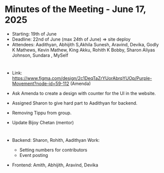 # Minutes of the Meeting - June 17, 2025

- Starting: 19th of June
- Deadline: 22nd of June (max 24th of June) => site deploy
- Attendees: Aadithyan, Abhijith S,Akhila Sunesh, Aravind, Devika, Godly K Mathews, Kevin
Mathew, King Akku, Rohith K Bobby, Sharon Aliyas Johnson, Sundara , MySelf
#

- Link:
https://www.figma.com/design/2c1DeqTaZrYUorAbrqYUOp/Purple-Movement?node-id=59-112
(Amenda)
- Ask Amenda to create a design with counter for the UI in the website.
- Assigned Sharon to give hard part to Aadithyan for backend.
- Removing Tippu from group.
- Update Bijoy Chetan (mentor)
  #
 
- Backend: Sharon, Rohith, Aadithyan
    Work:
   -  Setting numbers for contributors
   -  Event posting
- Frontend: Amith, Abhijith, Aravind, Devika
